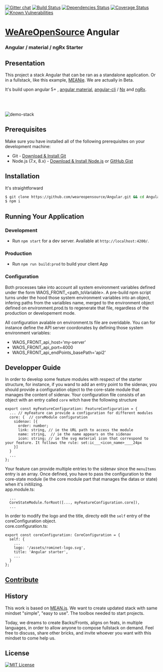 [![Gitter chat](https://badges.gitter.im/gitterHQ/gitter.png)](https://gitter.im/weareopensource?utm_source=share-link&utm_medium=link&utm_campaign=share-link)
[![Build Status](https://travis-ci.org/weareopensource/angular.svg?branch=master)](https://travis-ci.org/weareopensource/angular)
[![Dependencies Status](https://david-dm.org/weareopensource/angular.svg)](https://david-dm.org/weareopensource/angular)
[![Coverage Status](https://coveralls.io/repos/weareopensource/angular/badge.svg?branch=master&service=github)](https://coveralls.io/github/weareopensource/angular?branch=master)
[![Known Vulnerabilities](https://snyk.io/test/github/weareopensource/angular/badge.svg)](https://snyk.io/test/github/weareopensource/angular)



# [WeAreOpenSource](https://weareopensource.me) Angular

### Angular / material / ngRx Starter

## Presentation
This project a stack Angular that can be ran as a standalone application. Or in a fullstack, like this example, [MEANie](https://github.com/weareopensource/MEANie). We are actually in Beta.

It's build upon angular 5+ , [angular material](https://github.com/angular/material2), [angular-cli](https://github.com/angular/angular-cli) / [Nx](https://github.com/nrwl/nx) and [ngRx](https://github.com/ngrx).

<br><br><br>
![demo-stack](https://raw.githubusercontent.com/weareopensource/Angular/assets/screenshot.png)

## Prerequisites
Make sure you have installed all of the following prerequisites on your development machine:
* Git - [Download & Install Git](https://git-scm.com/downloads)
* Node.js (7.x, 8.x) - [Download & Install Node.js](https://nodejs.org/en/download/) or [GitHub Gist](https://gist.github.com/isaacs/579814)

## Installation
It's straightforward
```bash
$ git clone https://github.com/weareopensource/Angular.git && cd Angular
$ npm i
```

## Running Your Application

### Development
* Run `npm start` for a dev server. Available at `http://localhost:4200/`.

### Production
* Run `npm run build:prod` to build your client App

### Configuration
Both processes take into account all system environment variables defined under the form WAOS_FRONT_<path_toVariable>. A pre-build npm script turns under the hood those system environment variables into an object, infering paths from the varialbles name, merged to the environment object defined on environment.prod.ts to regenerate that file, regardless of the production or developement mode.

All configuration avalable on environment.ts file are overidable. You can for instance define the API server coordonates by defining those system environment variables:

-  WAOS_FRONT_api_host='my-server'
-  WAOS_FRONT_api_port=4000
-  WAOS_FRONT_api_endPoints_basePath='api2'

<!--
## Running unit tests
Run `npm run test` to execute the unit tests via [Karma](https://karma-runner.github.io).

## Running end-to-end tests
Run `npm run e2e` to execute the end-to-end tests via [Protractor](http://www.protractortest.org/).
Before running the tests make sure you are serving the app via `ng serve`.
-->

## Developper Guide
In order to develop some feature modules with respect of the starter structure, for instance, if you wand to add an entry point to the sidenav, you should provide a configuration object to the core-state module that manages the content of sidenav. Your configuration file consists of an object with an entry called `core` witch have the following structure
```
export const myFeatureConfiguration: FeatureConfiguration = {
  ... // myFeature can provide a configuration for different modules
  core: {  // coreModule configuration
    sidenav: [{
      order: number;
      link: string, // ie the URL path to access the module
      name: string,  // ie the name appears on the sidenav
      icon: string; // ie the svg material icon that correspond to your feature. It follows the rule: set:ic___<icon_name>____24px
    }]
  }
  ...
};
```

Your feature can provide multiple entries to the sidenav since the `menuItems` entry is an array.
Once defined, you have to pass the configuration to the core-state module (ie the core module part that manages the datas or state) when it's initilizing.
<br>
app.module.ts:
```
  ...
  CoreStateModule.forRoot([..., myFeatureConfiguration.core]),
  ...
```

In order to modify the logo and the title, directy edit the `self` entry of the coreConfiguration object.
<br>
core.configuration.ts:
```
export const coreConfiguration: CoreConfiguration = {
  self: {
    ...
    logo: '/assets/rominet-logo.svg',
    title: 'Angular starter',
    ...
  }
};
```

## [Contribute](CONTRIBUTING.md)

## History

This work is based on [MEAN.js](http://meanjs.org). We want to create updated stack with same mindset "simple", "easy to use". The toolbox needed to start projects.

Today, we dreams to create Backs/Fronts, aligns on feats, in multiple languages, in order to allow anyone to compose fullstack on demand. Feel free to discuss, share other bricks, and invite whoever you want with this mindset to come help us.

## License
[![MIT License](https://img.shields.io/badge/license-MIT-blue.svg?style=flat)](/LICENSE.md)
